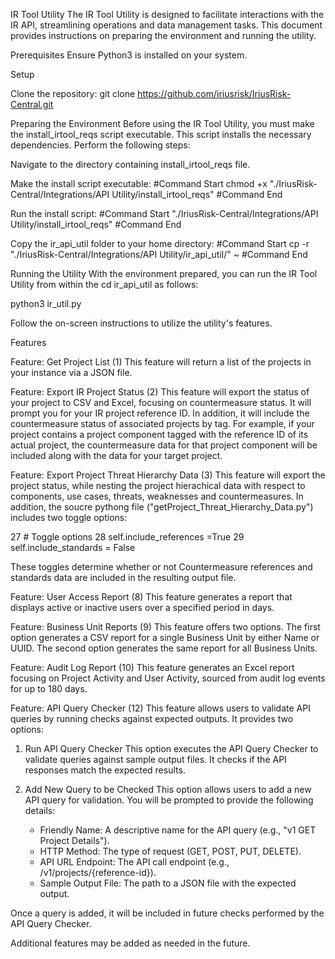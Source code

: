 IR Tool Utility
The IR Tool Utility is designed to facilitate interactions with the IR API, streamlining operations and data management tasks. This document provides instructions on preparing the environment and running the utility.

Prerequisites
Ensure Python3 is installed on your system.

Setup

Clone the repository:
git clone https://github.com/iriusrisk/IriusRisk-Central.git

Preparing the Environment
Before using the IR Tool Utility, you must make the install_irtool_reqs script executable. This script installs the necessary dependencies. Perform the following steps:

Navigate to the directory containing install_irtool_reqs file.

Make the install script executable:
#Command Start
chmod +x "./IriusRisk-Central/Integrations/API Utility/install_irtool_reqs"
#Command End

Run the install script:
#Command Start
"./IriusRisk-Central/Integrations/API Utility/install_irtool_reqs"
#Command End

Copy the ir_api_util folder to your home directory:
#Command Start
cp -r "./IriusRisk-Central/Integrations/API Utility/ir_api_util/" ~
#Command End

Running the Utility
With the environment prepared, you can run the IR Tool Utility from within the cd ir_api_util as follows:

python3 ir_util.py

Follow the on-screen instructions to utilize the utility's features.

Features

Feature: Get Project List (1)
This feature will return a list of the projects in your instance via a JSON file.

Feature: Export IR Project Status (2)
This feature will export the status of your project to CSV and Excel, focusing on countermeasure status. It will prompt you for your IR project reference ID.
In addition, it will include the countermeasure status of associated projects by tag.
For example, if your project contains a project component tagged with the reference ID of its actual project, the countermeasure data for that project component will be included along with the data for your target project.

Feature: Export Project Threat Hierarchy Data (3)
This feature will export the project status, while nesting the project hierachical data with respect to components, use cases, threats, weaknesses and countermeasures.
In addition, the soucre pythong file ("getProject_Threat_Hierarchy_Data.py") includes two toggle options:

 27         # Toggle options
 28         self.include_references =True
 29         self.include_standards = False

These toggles determine whether or not Countermeasure references and standards data are included in the resulting output file.

Feature: User Access Report (8)
This feature generates a report that displays active or inactive users over a specified period in days.

Feature: Business Unit Reports (9)
This feature offers two options. The first option generates a CSV report for a single Business Unit by either Name or UUID. The second option generates the same report for all Business Units.

Feature: Audit Log Report (10)
This feature generates an Excel report focusing on Project Activity and User Activity, sourced from audit log events for up to 180 days.

Feature: API Query Checker (12)
This feature allows users to validate API queries by running checks against expected outputs. It provides two options:

1. Run API Query Checker
   This option executes the API Query Checker to validate queries against sample output files. It checks if the API responses match the expected results.

2. Add New Query to be Checked
   This option allows users to add a new API query for validation. You will be prompted to provide the following details:
   - Friendly Name: A descriptive name for the API query (e.g., "v1 GET Project Details").
   - HTTP Method: The type of request (GET, POST, PUT, DELETE).
   - API URL Endpoint: The API call endpoint (e.g., /v1/projects/{reference-id}).
   - Sample Output File: The path to a JSON file with the expected output.

Once a query is added, it will be included in future checks performed by the API Query Checker.

Additional features may be added as needed in the future.

